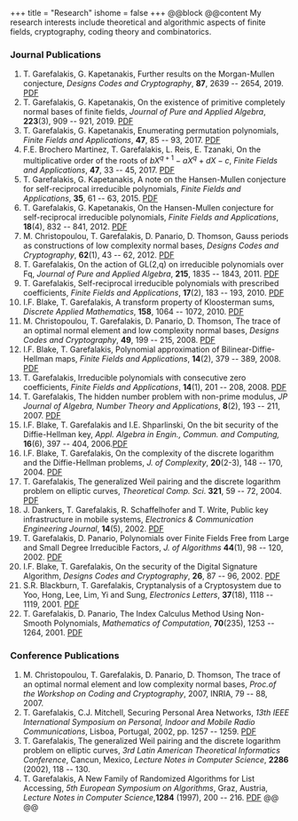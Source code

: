 +++
title = "Research"
ishome = false
+++
@@block
@@content
My research interests include theoretical and algorithmic aspects of finite fields, cryptography, coding theory and combinatorics. 

### Journal Publications
1. T. Garefalakis, G. Kapetanakis,  Further results on the Morgan-Mullen conjecture, *Designs Codes and Cryptography*, **87**, 2639 -- 2654, 2019. [PDF](publications/cn-bound-rev2.pdf)
1. T. Garefalakis, G. Kapetanakis, On the existence of primitive completely normal bases of finite fields, *Journal of Pure and Applied Algebra*, **223**(3), 909 -- 921, 2019. [PDF](publications/pcnu-01.pdf)
1. T. Garefalakis, G. Kapetanakis, Enumerating permutation polynomials, *Finite Fields and Applications*, **47**, 85 -- 93, 2017. [PDF](publications/enumeration-v2_7.pdf)
1. F.E. Brochero Martinez, T. Garefalakis, L. Reis, E. Tzanaki, On the multiplicative order of the roots of $bX^{q +1} − aX^q + dX − c$, *Finite Fields and Applications*, **47**, 33 -- 45, 2017. [PDF](publications/highorder-r1.pdf)
1. T. Garefalakis, G. Kapetanakis, A note on the Hansen-Mullen conjecture for self-reciprocal irreducible polynomials, *Finite Fields and Applications*, **35**, 61 -- 63, 2015. [PDF](publications/notehansenmullen.pdf)
1. T. Garefalakis, G. Kapetanakis, On the Hansen-Mullen conjecture for self-reciprocal irreducible polynomials, *Finite Fields and Applications*, **18**(4), 832 -- 841, 2012. [PDF](publications/ffa-11-95r1-pure.pdf)
1. M. Christopoulou, T. Garefalakis, D. Panario, D. Thomson, Gauss periods as constructions of low complexity normal bases, *Designs Codes and Cryptography*, **62**(1), 43 -- 62, 2012. [PDF](publications/desi-gauss-complexity.pdf)
1. T. Garefalakis, On the action of GL(2,q) on irreducible polynomials over Fq, *Journal of Pure and Applied Algebra*, **215**, 1835 -- 1843, 2011. [PDF](publications/special-irreducibles.pdf)
1. T. Garefalakis, Self-reciprocal irreducible polynomials with prescribed coefficients, *Finite Fields and Applications*, **17**(2), 183 -- 193, 2010. [PDF](publications/reciprocal-ffa-revised.pdf)
1. I.F. Blake, T. Garefalakis, A transform property of Kloosterman sums, *Discrete Applied Mathematics*, **158**, 1064 -- 1072, 2010. [PDF](publications/kloos_theo.pdf)
1. M. Christopoulou, T. Garefalakis, D. Panario, D. Thomson, The trace of an optimal normal element and low complexity normal bases, *Designs Codes and Cryptography*, **49**, 199 -- 215, 2008. [PDF](publications/tracerevisionfinal.pdf)
1. I.F. Blake, T. Garefalakis, Polynomial approximation of Bilinear-Diffie-Hellman maps, *Finite Fields and Applications*, **14**(2), 379 -- 389, 2008. [PDF](publications/wdh-revised.pdf)
1. T. Garefalakis, Irreducible polynomials with consecutive zero coefficients, *Finite Fields and Applications*, **14**(1), 201 -- 208, 2008. [PDF](publications/paper-ffa-final.pdf)
1. T. Garefalakis, The hidden number problem with non-prime modulus, *JP Journal of Algebra, Number Theory and Applications*, **8**(2), 193 -- 211, 2007. [PDF](publications/hnp-current.pdf)
1. I.F. Blake, T. Garefalakis and I.E. Shparlinski, On the bit security of the Diffie-Hellman key, *Appl. Algebra in Engin., Commun. and Computing,* **16**(6), 397 -- 404, 2006.[PDF](publications/revised-current.pdf)
1. I.F. Blake, T. Garefalakis, On the complexity of the discrete logarithm and the Diffie-Hellman problems, *J. of Complexity*, **20**(2-3), 148 -- 170, 2004. [PDF](publications/main.pdf)
1. T. Garefalakis, The generalized Weil pairing and the discrete logarithm problem on elliptic curves, *Theoretical Comp. Sci*. **321**, 59 -- 72, 2004. [PDF](publications/paper-tcs-final.pdf)
1. J. Dankers, T. Garefalakis, R. Schaffelhofer and T. Write, Public key infrastructure in mobile systems, *Electronics & Communication Engineering Journal*, **14**(5), 2002. [PDF](publications/ecej.pdf)
1. T. Garefalakis, D. Panario, Polynomials over Finite Fields Free from Large and Small Degree Irreducible Factors, *J. of Algorithms* **44**(1), 98 -- 120, 2002. [PDF](publications/paper-ja-3.pdf)
1. I.F. Blake, T. Garefalakis, On the security of the Digital Signature Algorithm, *Designs Codes and Cryptography*, **26**, 87 -- 96, 2002. [PDF](publications/final.pdf)
1. S.R. Blackburn, T. Garefalakis, Cryptanalysis of a Cryptosystem due to Yoo, Hong, Lee, Lim, Yi and Sung, *Electronics Letters*, **37**(18), 1118 -- 1119, 2001. [PDF](publications/yhllys.pdf)
1. T. Garefalakis, D. Panario, The Index Calculus Method Using Non-Smooth Polynomials, *Mathematics of Computation*, **70**(235), 1253 -- 1264, 2001. [PDF](publications/dlpj.pdf)

### Conference Publications
1. M. Christopoulou, T. Garefalakis, D. Panario, D. Thomson, The trace of an optimal normal element and low complexity normal bases, *Proc.of the Workshop on Coding and Cryptography*, 2007, INRIA, 79 -- 88, 2007.
1. T. Garefalakis, C.J. Mitchell, Securing Personal Area Networks, *13th IEEE International Symposium on Personal, Indoor and Mobile Radio Communications*, Lisboa, Portugal, 2002, pp. 1257 -- 1259. [PDF](publications/perid_f.pdf)
1. T. Garefalakis, The generalized Weil pairing and the discrete logarithm problem on elliptic curves, *3rd Latin American Theoretical Informatics Conference*, Cancun, Mexico, *Lecture Notes in Computer Science*, **2286** (2002), 118 -- 130.
1. T. Garefalakis, A New Family of Randomized Algorithms for List Accessing, *5th European Symposium on Algorithms*, Graz, Austria, *Lecture Notes in Computer Science*,**1284** (1997), 200 -- 216. [PDF](publications/final-mmtf.pdf)
@@
@@
